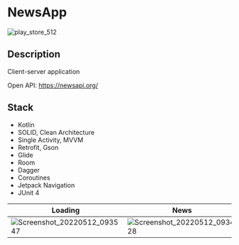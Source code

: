 # NewsApp
![play_store_512](https://user-images.githubusercontent.com/60883208/167852196-086a408c-36b9-4d03-9c3d-2d854aa16a1a.png)
## Description
Client-server application

Open API: https://newsapi.org/
## Stack
- Kotlin
- SOLID, Clean Architecture
- Single Activity, MVVM
- Retrofit, Gson
- Glide
- Room
- Dagger
- Coroutines
- Jetpack Navigation
- JUnit 4

| Loading  | News | News description |
| ------------- | ------------- | ------------- |
| ![Screenshot_20220512_093547](https://user-images.githubusercontent.com/60883208/168008264-da5bce32-903b-4c85-acd1-5a643db485d4.png) | ![Screenshot_20220512_093428](https://user-images.githubusercontent.com/60883208/168008126-d123acf4-aff4-4658-bb29-88da60f8629d.png) | ![Screenshot_20220512_093524](https://user-images.githubusercontent.com/60883208/168008201-b80a393c-a478-4e71-921b-4f0d9f3342e5.png) |
